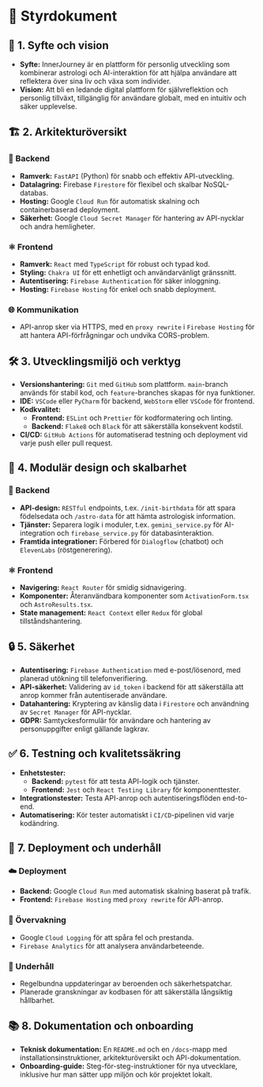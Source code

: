 # 📜 Styrdokument

## 🎯 1. Syfte och vision

-   **Syfte:** InnerJourney är en plattform för personlig utveckling som kombinerar astrologi och AI-interaktion för att hjälpa användare att reflektera över sina liv och växa som individer.
-   **Vision:** Att bli en ledande digital plattform för självreflektion och personlig tillväxt, tillgänglig för användare globalt, med en intuitiv och säker upplevelse.

## 🏗️ 2. Arkitekturöversikt

### 🐍 Backend

-   **Ramverk:** `FastAPI` (Python) för snabb och effektiv API-utveckling.
-   **Datalagring:** Firebase `Firestore` för flexibel och skalbar NoSQL-databas.
-   **Hosting:** Google `Cloud Run` för automatisk skalning och containerbaserad deployment.
-   **Säkerhet:** Google `Cloud Secret Manager` för hantering av API-nycklar och andra hemligheter.

### ⚛️ Frontend

-   **Ramverk:** `React` med `TypeScript` för robust och typad kod.
-   **Styling:** `Chakra UI` för ett enhetligt och användarvänligt gränssnitt.
-   **Autentisering:** `Firebase Authentication` för säker inloggning.
-   **Hosting:** `Firebase Hosting` för enkel och snabb deployment.

### 🌐 Kommunikation

-   API-anrop sker via HTTPS, med en `proxy rewrite` i `Firebase Hosting` för att hantera API-förfrågningar och undvika CORS-problem.

## 🛠️ 3. Utvecklingsmiljö och verktyg

-   **Versionshantering:** `Git` med `GitHub` som plattform. `main`-branch används för stabil kod, och `feature`-branches skapas för nya funktioner.
-   **IDE:** `VSCode` eller `PyCharm` för backend, `WebStorm` eller `VSCode` för frontend.
-   **Kodkvalitet:**
    -   **Frontend:** `ESLint` och `Prettier` för kodformatering och linting.
    -   **Backend:** `Flake8` och `Black` för att säkerställa konsekvent kodstil.
-   **CI/CD:** `GitHub Actions` för automatiserad testning och deployment vid varje push eller pull request.

## 🧩 4. Modulär design och skalbarhet

### 🐍 Backend

-   **API-design:** `RESTful` endpoints, t.ex. `/init-birthdata` för att spara födelsedata och `/astro-data` för att hämta astrologisk information.
-   **Tjänster:** Separera logik i moduler, t.ex. `gemini_service.py` för AI-integration och `firebase_service.py` för databasinteraktion.
-   **Framtida integrationer:** Förbered för `Dialogflow` (chatbot) och `ElevenLabs` (röstgenerering).

### ⚛️ Frontend

-   **Navigering:** `React Router` för smidig sidnavigering.
-   **Komponenter:** Återanvändbara komponenter som `ActivationForm.tsx` och `AstroResults.tsx`.
-   **State management:** `React Context` eller `Redux` för global tillståndshantering.

## 🔒 5. Säkerhet

-   **Autentisering:** `Firebase Authentication` med e-post/lösenord, med planerad utökning till telefonverifiering.
-   **API-säkerhet:** Validering av `id_token` i backend för att säkerställa att anrop kommer från autentiserade användare.
-   **Datahantering:** Kryptering av känslig data i `Firestore` och användning av `Secret Manager` för API-nycklar.
-   **GDPR:** Samtyckesformulär för användare och hantering av personuppgifter enligt gällande lagkrav.

## ✅ 6. Testning och kvalitetssäkring

-   **Enhetstester:**
    -   **Backend:** `pytest` för att testa API-logik och tjänster.
    -   **Frontend:** `Jest` och `React Testing Library` för komponenttester.
-   **Integrationstester:** Testa API-anrop och autentiseringsflöden end-to-end.
-   **Automatisering:** Kör tester automatiskt i `CI/CD`-pipelinen vid varje kodändring.

## 🚀 7. Deployment och underhåll

### ☁️ Deployment

-   **Backend:** Google `Cloud Run` med automatisk skalning baserat på trafik.
-   **Frontend:** `Firebase Hosting` med `proxy rewrite` för API-anrop.

### 👀 Övervakning

-   Google `Cloud Logging` för att spåra fel och prestanda.
-   `Firebase Analytics` för att analysera användarbeteende.

### 🔧 Underhåll

-   Regelbundna uppdateringar av beroenden och säkerhetspatchar.
-   Planerade granskningar av kodbasen för att säkerställa långsiktig hållbarhet.

## 📚 8. Dokumentation och onboarding

-   **Teknisk dokumentation:** En `README.md` och en `/docs`-mapp med installationsinstruktioner, arkitekturöversikt och API-dokumentation.
-   **Onboarding-guide:** Steg-för-steg-instruktioner för nya utvecklare, inklusive hur man sätter upp miljön och kör projektet lokalt.